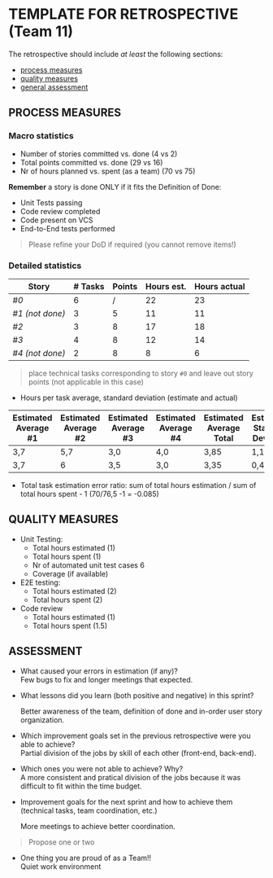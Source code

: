 TEMPLATE FOR RETROSPECTIVE (Team 11)
=====================================

The retrospective should include _at least_ the following
sections:

- [process measures](#process-measures)
- [quality measures](#quality-measures)
- [general assessment](#assessment)

## PROCESS MEASURES 

### Macro statistics

- Number of stories committed vs. done (4 vs 2)
- Total points committed vs. done (29 vs 16)
- Nr of hours planned vs. spent (as a team) (70 vs 75)

**Remember** a story is done ONLY if it fits the Definition of Done:
 
- Unit Tests passing
- Code review completed
- Code present on VCS
- End-to-End tests performed

> Please refine your DoD if required (you cannot remove items!) 

### Detailed statistics

| Story  | # Tasks | Points | Hours est. | Hours actual |
|--------|---------|--------|------------|--------------|
| _#0_   |    6    |   /    |     22       |    23     |
| _#1 (not done)_   |    3    |   5    |     11       |    11     |
| _#2_      |     3    |    8    |      17      |       18       |
| _#3_      |     4    |    8    |      12      |     14        |
| _#4 (not done)_      |     2    |    8    |      8      |     6        |
   

> place technical tasks corresponding to story `#0` and leave out story points (not applicable in this case)

- Hours per task average, standard deviation (estimate and actual)

| Estimated Average #1  | Estimated Average #2  | Estimated Average #3  | Estimated Average #4  | Estimated Average Total | Estimated Standard Deviation | 
|--------|---------|--------|------------|--------------| --------------|
|  3,7  |    5,7    |   3,0    |     4,0       |    3,85     |  1,15   |
| 3,7   |    6    |   3,5    |     3,0       |    3,35    |    0,49         |
- Total task estimation error ratio: sum of total hours estimation / sum of total hours spent - 1 (70/76,5 -1 = -0.085)

  
## QUALITY MEASURES 

- Unit Testing:
  - Total hours estimated (1)
  - Total hours spent (1)
  - Nr of automated unit test cases  6
  - Coverage (if available)
- E2E testing:
  - Total hours estimated (2)
  - Total hours spent (2)
- Code review 
  - Total hours estimated (1)
  - Total hours spent (1.5)
  


## ASSESSMENT

- What caused your errors in estimation (if any)?  
Few bugs to fix and longer meetings that expected.

- What lessons did you learn (both positive and negative) in this sprint?  

  Better awareness of the team, definition of done and in-order user story organization.

- Which improvement goals set in the previous retrospective were you able to achieve?  
 Partial division of the jobs by skill of each other (front-end, back-end).
  
- Which ones you were not able to achieve? Why?  
A more consistent and pratical division of the jobs because it was difficult to fit within the time budget. 
- Improvement goals for the next sprint and how to achieve them (technical tasks, team coordination, etc.)  

  More meetings to achieve better coordination.

> Propose one or two

- One thing you are proud of as a Team!!  
Quiet work environment 